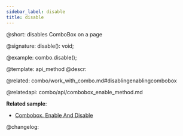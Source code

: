 ```yaml
---
sidebar_label: disable
title: disable
---          
```


@short: disables ComboBox on a page

@signature: disable(): void;

@example:
combo.disable();

@template: api_method
@descr:

@related: combo/work_with_combo.md#disablingenablingcombobox

@relatedapi:
combo/api/combobox_enable_method.md

**Related sample**:
- [Combobox. Enable And Disable](https://snippet.dhtmlx.com/7bujtsuu)

@changelog:


